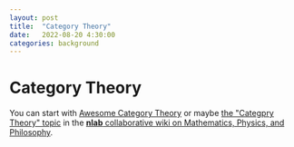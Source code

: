 ```yaml
---
layout: post
title:  "Category Theory"
date:   2022-08-20 4:30:00
categories: background
---
```



# Category Theory

You can start with [Awesome Category Theory](https://github.com/gbroques/awesome-category-theory) or maybe [the "Categpry Theory" topic](https://ncatlab.org/nlab/show/category+theory) in the [**nlab** collaborative wiki on Mathematics, Physics, and Philosophy](https://ncatlab.org/nlab/show/HomePage).
